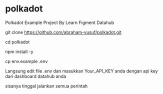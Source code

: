 # polkadot
Polkadot Example Project By Learn Figment Datahub

git clone https://github.com/abraham-yusuf/polkadot.git

cd polkadot

npm install -y

cp env.example .env


Langsung edit file .env dan masukkan Your_API_KEY anda dengan api key dari dashboard datahub anda

sisanya tinggal jalankan semua perintah
